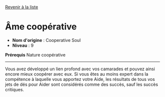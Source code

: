 [Revenir à la liste](list.md)

# Âme coopérative

 * **Nom d'origine** : Cooperative Soul
 * **Niveau** : 9


<p><strong>Prérequis</strong> Nature coopérative</p>
<hr>
<p>Vous avez développé un lien profond avec vos camarades et pouvez ainsi encore mieux coopérer avec eux. Si vous êtes au moins expert dans la compétence à laquelle vous apportez votre Aide, les résultats de tous vos jets de dés pour Aider sont considérés comme des succès, sauf les succès critiques.</p>
